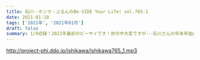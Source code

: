 ```yaml
---
title: 石川・ホンマ・ぶるんのBe-SIDE Your Life! vol.765-1
date: 2021-01-10
tags: ['2021年', '2021年01月']
draft: false
summary: 1/9収録！2021年最初のビーサイです！世の中大変ですが･･･石川さんの年末年始は？
---
```


http://project-phi.ddo.jp/ishikawa/ishikawa765_1.mp3
